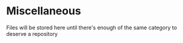 # Miscellaneous
Files will be stored here until there's enough of the same category to deserve a repository
